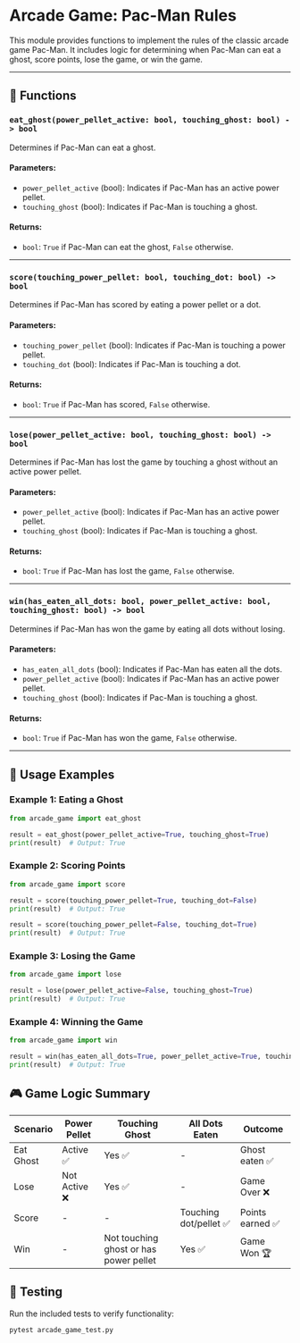 # Arcade Game: Pac-Man Rules

This module provides functions to implement the rules of the classic arcade game Pac-Man. It includes logic for determining when Pac-Man can eat a ghost, score points, lose the game, or win the game.

---

## 📝 Functions

### `eat_ghost(power_pellet_active: bool, touching_ghost: bool) -> bool`
Determines if Pac-Man can eat a ghost.

#### Parameters:
- `power_pellet_active` (bool): Indicates if Pac-Man has an active power pellet.
- `touching_ghost` (bool): Indicates if Pac-Man is touching a ghost.

#### Returns:
- `bool`: `True` if Pac-Man can eat the ghost, `False` otherwise.

---

### `score(touching_power_pellet: bool, touching_dot: bool) -> bool`
Determines if Pac-Man has scored by eating a power pellet or a dot.

#### Parameters:
- `touching_power_pellet` (bool): Indicates if Pac-Man is touching a power pellet.
- `touching_dot` (bool): Indicates if Pac-Man is touching a dot.

#### Returns:
- `bool`: `True` if Pac-Man has scored, `False` otherwise.

---

### `lose(power_pellet_active: bool, touching_ghost: bool) -> bool`
Determines if Pac-Man has lost the game by touching a ghost without an active power pellet.

#### Parameters:
- `power_pellet_active` (bool): Indicates if Pac-Man has an active power pellet.
- `touching_ghost` (bool): Indicates if Pac-Man is touching a ghost.

#### Returns:
- `bool`: `True` if Pac-Man has lost the game, `False` otherwise.

---

### `win(has_eaten_all_dots: bool, power_pellet_active: bool, touching_ghost: bool) -> bool`
Determines if Pac-Man has won the game by eating all dots without losing.

#### Parameters:
- `has_eaten_all_dots` (bool): Indicates if Pac-Man has eaten all the dots.
- `power_pellet_active` (bool): Indicates if Pac-Man has an active power pellet.
- `touching_ghost` (bool): Indicates if Pac-Man is touching a ghost.

#### Returns:
- `bool`: `True` if Pac-Man has won the game, `False` otherwise.

---

## 🚀 Usage Examples

### Example 1: Eating a Ghost
```python
from arcade_game import eat_ghost

result = eat_ghost(power_pellet_active=True, touching_ghost=True)
print(result)  # Output: True
```

### Example 2: Scoring Points
```python
from arcade_game import score

result = score(touching_power_pellet=True, touching_dot=False)
print(result)  # Output: True

result = score(touching_power_pellet=False, touching_dot=True)
print(result)  # Output: True
```

### Example 3: Losing the Game
```python
from arcade_game import lose

result = lose(power_pellet_active=False, touching_ghost=True)
print(result)  # Output: True
```

### Example 4: Winning the Game
```python
from arcade_game import win

result = win(has_eaten_all_dots=True, power_pellet_active=True, touching_ghost=False)
print(result)  # Output: True
```

## 🎮 Game Logic Summary

| Scenario | Power Pellet | Touching Ghost | All Dots Eaten | Outcome |
|----------|--------------|----------------|----------------|---------|
| Eat Ghost | Active ✅ | Yes ✅ | - | Ghost eaten ✅ |
| Lose | Not Active ❌ | Yes ✅ | - | Game Over ❌ |
| Score | - | - | Touching dot/pellet ✅ | Points earned ✅ |
| Win | - | Not touching ghost or has power pellet | Yes ✅ | Game Won 🏆 |

## 🧪 Testing

Run the included tests to verify functionality:

```bash
pytest arcade_game_test.py
```